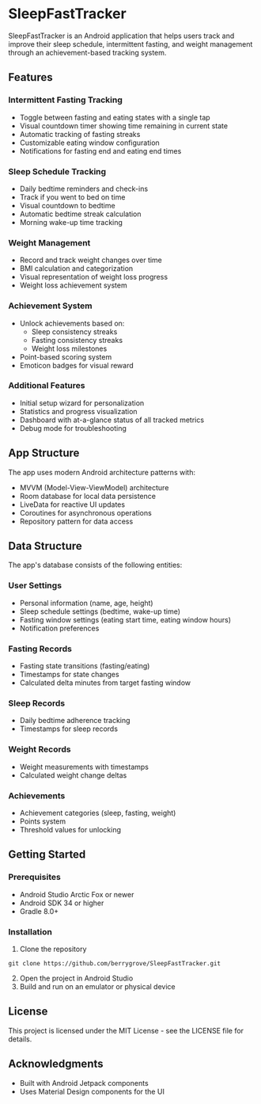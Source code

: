 # SleepFastTracker

SleepFastTracker is an Android application that helps users track and improve their sleep schedule, intermittent fasting, and weight management through an achievement-based tracking system.

## Features

### Intermittent Fasting Tracking
- Toggle between fasting and eating states with a single tap
- Visual countdown timer showing time remaining in current state
- Automatic tracking of fasting streaks
- Customizable eating window configuration
- Notifications for fasting end and eating end times

### Sleep Schedule Tracking
- Daily bedtime reminders and check-ins
- Track if you went to bed on time
- Visual countdown to bedtime
- Automatic bedtime streak calculation
- Morning wake-up time tracking

### Weight Management
- Record and track weight changes over time
- BMI calculation and categorization
- Visual representation of weight loss progress
- Weight loss achievement system

### Achievement System
- Unlock achievements based on:
  - Sleep consistency streaks
  - Fasting consistency streaks
  - Weight loss milestones
- Point-based scoring system
- Emoticon badges for visual reward

### Additional Features
- Initial setup wizard for personalization
- Statistics and progress visualization
- Dashboard with at-a-glance status of all tracked metrics
- Debug mode for troubleshooting

## App Structure

The app uses modern Android architecture patterns with:
- MVVM (Model-View-ViewModel) architecture
- Room database for local data persistence
- LiveData for reactive UI updates
- Coroutines for asynchronous operations
- Repository pattern for data access

## Data Structure

The app's database consists of the following entities:

### User Settings
- Personal information (name, age, height)
- Sleep schedule settings (bedtime, wake-up time)
- Fasting window settings (eating start time, eating window hours)
- Notification preferences

### Fasting Records
- Fasting state transitions (fasting/eating)
- Timestamps for state changes
- Calculated delta minutes from target fasting window

### Sleep Records
- Daily bedtime adherence tracking
- Timestamps for sleep records

### Weight Records
- Weight measurements with timestamps
- Calculated weight change deltas

### Achievements
- Achievement categories (sleep, fasting, weight)
- Points system
- Threshold values for unlocking

## Getting Started

### Prerequisites
- Android Studio Arctic Fox or newer
- Android SDK 34 or higher
- Gradle 8.0+

### Installation
1. Clone the repository
```
git clone https://github.com/berrygrove/SleepFastTracker.git
```
2. Open the project in Android Studio
3. Build and run on an emulator or physical device

## License

This project is licensed under the MIT License - see the LICENSE file for details.

## Acknowledgments

- Built with Android Jetpack components
- Uses Material Design components for the UI 